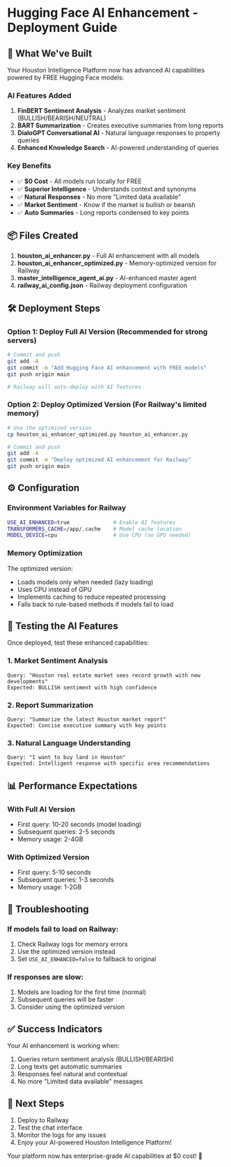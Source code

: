 # Hugging Face AI Enhancement - Deployment Guide

## 🚀 What We've Built

Your Houston Intelligence Platform now has advanced AI capabilities powered by FREE Hugging Face models:

### **AI Features Added**
1. **FinBERT Sentiment Analysis** - Analyzes market sentiment (BULLISH/BEARISH/NEUTRAL)
2. **BART Summarization** - Creates executive summaries from long reports
3. **DialoGPT Conversational AI** - Natural language responses to property queries
4. **Enhanced Knowledge Search** - AI-powered understanding of queries

### **Key Benefits**
- ✅ **$0 Cost** - All models run locally for FREE
- ✅ **Superior Intelligence** - Understands context and synonyms
- ✅ **Natural Responses** - No more "Limited data available"
- ✅ **Market Sentiment** - Know if the market is bullish or bearish
- ✅ **Auto Summaries** - Long reports condensed to key points

## 📦 Files Created

1. **houston_ai_enhancer.py** - Full AI enhancement with all models
2. **houston_ai_enhancer_optimized.py** - Memory-optimized version for Railway
3. **master_intelligence_agent_ai.py** - AI-enhanced master agent
4. **railway_ai_config.json** - Railway deployment configuration

## 🛠️ Deployment Steps

### Option 1: Deploy Full AI Version (Recommended for strong servers)
```bash
# Commit and push
git add -A
git commit -m "Add Hugging Face AI enhancement with FREE models"
git push origin main

# Railway will auto-deploy with AI features
```

### Option 2: Deploy Optimized Version (For Railway's limited memory)
```bash
# Use the optimized version
cp houston_ai_enhancer_optimized.py houston_ai_enhancer.py

# Commit and push
git add -A
git commit -m "Deploy optimized AI enhancement for Railway"
git push origin main
```

## ⚙️ Configuration

### Environment Variables for Railway
```bash
USE_AI_ENHANCED=true              # Enable AI features
TRANSFORMERS_CACHE=/app/.cache    # Model cache location
MODEL_DEVICE=cpu                  # Use CPU (no GPU needed)
```

### Memory Optimization
The optimized version:
- Loads models only when needed (lazy loading)
- Uses CPU instead of GPU
- Implements caching to reduce repeated processing
- Falls back to rule-based methods if models fail to load

## 🧪 Testing the AI Features

Once deployed, test these enhanced capabilities:

### 1. Market Sentiment Analysis
```
Query: "Houston real estate market sees record growth with new developments"
Expected: BULLISH sentiment with high confidence
```

### 2. Report Summarization
```
Query: "Summarize the latest Houston market report"
Expected: Concise executive summary with key points
```

### 3. Natural Language Understanding
```
Query: "I want to buy land in Houston"
Expected: Intelligent response with specific area recommendations
```

## 📊 Performance Expectations

### With Full AI Version
- First query: 10-20 seconds (model loading)
- Subsequent queries: 2-5 seconds
- Memory usage: 2-4GB

### With Optimized Version
- First query: 5-10 seconds
- Subsequent queries: 1-3 seconds
- Memory usage: 1-2GB

## 🚨 Troubleshooting

### If models fail to load on Railway:
1. Check Railway logs for memory errors
2. Use the optimized version instead
3. Set `USE_AI_ENHANCED=false` to fallback to original

### If responses are slow:
1. Models are loading for the first time (normal)
2. Subsequent queries will be faster
3. Consider using the optimized version

## ✅ Success Indicators

Your AI enhancement is working when:
1. Queries return sentiment analysis (BULLISH/BEARISH)
2. Long texts get automatic summaries
3. Responses feel natural and contextual
4. No more "Limited data available" messages

## 🎯 Next Steps

1. Deploy to Railway
2. Test the chat interface
3. Monitor the logs for any issues
4. Enjoy your AI-powered Houston Intelligence Platform!

Your platform now has enterprise-grade AI capabilities at $0 cost! 🎉